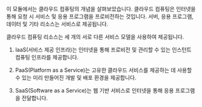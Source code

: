 
이 모듈에서는 클라우드 컴퓨팅의 개념을 살펴보았습니다. 클라우드 컴퓨팅은 인터넷을 통해 요청 시 서비스 및 응용 프로그램을 프로비전하는 것입니다. 서버, 응용 프로그램, 데이터 및 기타 리소스는 서비스로 제공됩니다. 

클라우드 컴퓨팅 리소스는 세 개의 서로 다른 서비스 모델을 사용하여 제공됩니다.

1. IaaS(서비스 제공 인프라)는 인터넷을 통해 프로비전 및 관리할 수 있는 인스턴트 컴퓨팅 인프라를 제공합니다.

2. PaaS(Platform as a Service)는 고유한 클라우드 서비스를 제공하는 데 사용할 수 있는 미리 만들어진 개발 및 배포 환경을 제공합니다.

3. SaaS(Software as a Service)는 웹 기반 서비스로 인터넷을 통해 응용 프로그램을 전달합니다.
